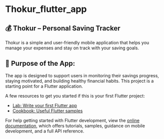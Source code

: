 # Thokur_flutter_app



## 💰 Thokur – Personal Saving Tracker
Thokur is a simple and user-friendly mobile application that helps you manage your expenses and stay on track with your saving goals.

## 🎯 Purpose of the App:

The app is designed to support users in monitoring their savings progress, staying motivated, and building healthy financial habits.
This project is a starting point for a Flutter application.



A few resources to get you started if this is your first Flutter project:

- [Lab: Write your first Flutter app](https://docs.flutter.dev/get-started/codelab)
- [Cookbook: Useful Flutter samples](https://docs.flutter.dev/cookbook)

For help getting started with Flutter development, view the
[online documentation](https://docs.flutter.dev/), which offers tutorials,
samples, guidance on mobile development, and a full API reference.
